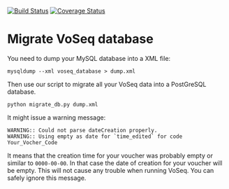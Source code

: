 [![Build Status](https://travis-ci.org/carlosp420/VoSeq.svg)](https://travis-ci.org/carlosp420/VoSeq)
[![Coverage Status](https://coveralls.io/repos/carlosp420/VoSeq/badge.png?branch=voseq_reloaded)](https://coveralls.io/r/carlosp420/VoSeq?branch=voseq_reloaded)

# Migrate VoSeq database
You need to dump your MySQL database into a XML file:

```shell
mysqldump --xml voseq_database > dump.xml
```

Then use our script to migrate all your VoSeq data into a PostGreSQL database.

```shell
python migrate_db.py dump.xml
```

It might issue a warning message:

```
WARNING:: Could not parse dateCreation properly.
WARNING:: Using empty as date for `time_edited` for code Your_Vocher_Code
```

It means that the creation time for your voucher was probably empty or similar
to `0000-00-00`. In that case the date of creation for your voucher will be
empty. This will not cause any trouble when running VoSeq. You can safely
ignore this message.
